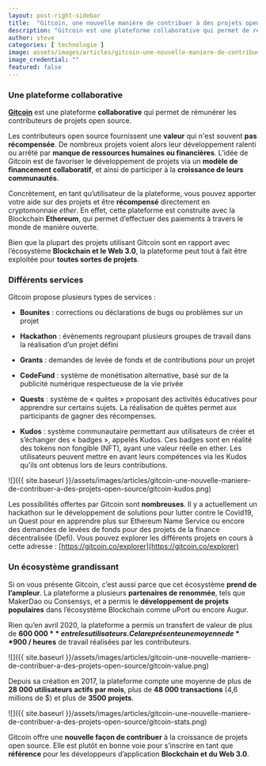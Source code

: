 ```yaml
---
layout: post-right-sidebar
title:  "Gitcoin, une nouvelle manière de contribuer à des projets open source"
description: "Gitcoin est une plateforme collaborative qui permet de rémunérer les contributeurs de projets open source."
author: steve
categories: [ technologie ]
image: assets/images/articles/gitcoin-une-nouvelle-maniere-de-contribuer-a-des-projets-open-source/1.jpg
image_credential: ""
featured: false
---
```


### Une plateforme collaborative

**[Gitcoin](https://gitcoin.co/)** est une plateforme **collaborative** qui permet de rémunérer les contributeurs de projets open source.

Les contributeurs open source fournissent une **valeur** qui n'est souvent **pas récompensée**. De nombreux projets voient alors leur développement ralenti ou arrêté par **manque de ressources humaines ou financières**. L’idée de Gitcoin est de favoriser le développement de projets via un **modèle de financement collaboratif**, et ainsi de participer à la **croissance de leurs communautés**.

Concrètement, en tant qu’utilisateur de la plateforme, vous pouvez apporter votre aide sur des projets et être **récompensé** directement en cryptomonnaie _ether_. En effet, cette plateforme est construite avec la Blockchain **Ethereum**, qui permet d’effectuer des paiements à travers le monde de manière ouverte. 

Bien que la plupart des projets utilisant Gitcoin sont en rapport avec l’écosystème **Blockchain et le Web 3.0**, la plateforme peut tout à fait être exploitée pour **toutes sortes de projets**. 

### Différents services

Gitcoin propose plusieurs types de services : 

- **Bounites** : corrections ou déclarations de bugs ou problèmes sur un projet

- **Hackathon** : évènements regroupant plusieurs groupes de travail dans la réalisation d’un projet défini

- **Grants** : demandes de levée de fonds et de contributions pour un projet

- **CodeFund** : système de monétisation alternative, basé sur de la publicité numérique respectueuse de la vie privée

- **Quests** :  système de « quêtes » proposant des activités éducatives pour apprendre sur certains sujets. La réalisation de quêtes permet aux participants de gagner des récompenses. 

- **Kudos** : système communautaire permettant aux utilisateurs de créer et s’échanger des « badges », appelés Kudos. Ces badges sont en réalité des tokens non fongible (NFT), ayant une valeur réelle en ether. Les utilisateurs peuvent mettre en avant leurs compétences via les Kudos qu’ils ont obtenus lors de leurs contributions. 

![]({{ site.baseurl }}/assets/images/articles/gitcoin-une-nouvelle-maniere-de-contribuer-a-des-projets-open-source/gitcoin-kudos.png)

Les possibilités offertes par Gitcoin sont **nombreuses**. Il y a actuellement un hackathon sur le développement de solutions pour lutter contre le Covid19, un Quest pour en apprendre plus sur Ethereum Name Service ou encore des demandes de levées de fonds pour des projets de la finance décentralisée (Defi). Vous pouvez explorer les différents projets en cours à cette adresse : 
[https://gitcoin.co/explorer](https://gitcoin.co/explorer)

### Un écosystème grandissant

Si on vous présente Gitcoin, c’est aussi parce que cet écosystème **prend de l’ampleur**. La plateforme a plusieurs **partenaires de renommée**, tels que MakerDao ou Consensys, et a permis le **développement de projets populaires** dans l’écosystème Blockchain comme uPort ou encore Augur. 

Rien qu’en avril 2020, la plateforme a permis un transfert de valeur de plus de **600 000 $** entre les utilisateurs. Cela représente une moyenne de **900$ / heures** de travail réalisées par les contributeurs.

![]({{ site.baseurl }}/assets/images/articles/gitcoin-une-nouvelle-maniere-de-contribuer-a-des-projets-open-source/gitcoin-value.png)

Depuis sa création en 2017, la plateforme compte une moyenne de plus de **28 000 utilisateurs actifs par mois**, plus de **48 000 transactions** (4,6 millions de $) et plus de **3500 projets**. 

![]({{ site.baseurl }}/assets/images/articles/gitcoin-une-nouvelle-maniere-de-contribuer-a-des-projets-open-source/gitcoin-stats.png)

Gitcoin offre une **nouvelle façon de contribuer** à la croissance de projets open source. Elle est plutôt en bonne voie pour s’inscrire en tant que **référence** pour les développeurs d’application **Blockchain et du Web 3.0**.